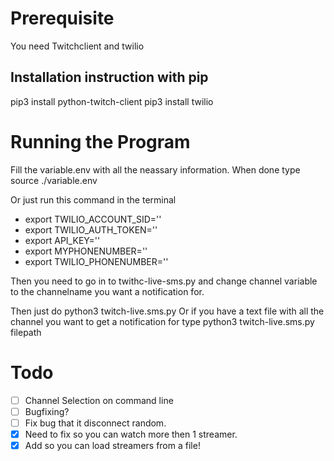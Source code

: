 # Prerequisite
You need Twitchclient and twilio
## Installation instruction with pip
pip3 install python-twitch-client
pip3 install twilio

# Running the Program
Fill the variable.env with all the neassary information. When done type source ./variable.env

Or just run this command in the terminal
* export TWILIO_ACCOUNT_SID=''
* export TWILIO_AUTH_TOKEN=''
* export API_KEY=''
* export MYPHONENUMBER=''
* export TWILIO_PHONENUMBER=''

Then you need to go in to twithc-live-sms.py and change channel variable to the channelname you want a notification for. 

Then just do python3 twitch-live.sms.py
Or if you have a text file with all the channel you want to get a notification for type python3 twitch-live.sms.py filepath


# Todo 
- [ ] Channel Selection on command line
- [ ] Bugfixing?
- [ ] Fix bug that it disconnect random. 
- [X] Need to fix so you can watch more then 1 streamer.
- [X] Add so you can load streamers from a file!
